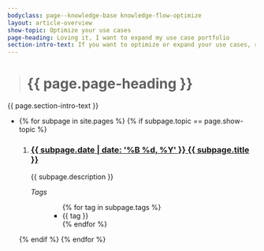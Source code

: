 ```yaml
---
bodyclass: page--knowledge-base knowledge-flow-optimize
layout: article-overview
show-topic: Optimize your use cases
page-heading: Loving it, I want to expand my use case portfolio
section-intro-text: If you want to optimize or expand your use cases, read these articles to accelerate.
---
```


<!-- THIS PAGE CONTAINS THE INDEX FOR THIS FOLDER -->

> # {{ page.page-heading }}

{{ page.section-intro-text }}

<ul class="article-overview">
    <section>
        <li>
            {% for subpage in site.pages %}
                {% if subpage.topic == page.show-topic %}
                    <ol>
                        <li><h3><a href="{{ subpage.url }}">{{ subpage.date | date: '%B %d, %Y' }} {{ subpage.title }}</a></h3>
                            <p>
                                {{ subpage.description }}
                            </p>
                            <dl class="tags">
                                <dt><i>Tags</i></dt>
                                <dd>
                                    <ul class="tags">
                            			{% for tag in subpage.tags %}
                        					<li>{{ tag }}</li>
                        				{% endfor %}
                        			</ul>
                                </dd>
                            </dl>
                        </li>
                    </ol>
                {% endif %}
            {% endfor %}
        </li>
    </section>
</ul>